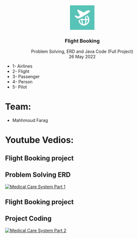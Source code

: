 
 <!-- PROJECT LOGO -->
<br />
<div align="center">
  <a href="https://github.com/mahmoud4it/medical_care_system">
    <img src="screenshots/logo.png" alt="Logo" width="80" height="80">
  </a>

  <h3 align="center">Flight Booking</h3>

  <p align="center">
    Problem Solving, ERD and Java Code (Full Project)
    <br />
     26 May 2022
  </p>
</div>

* 1- Airlines
* 2- Flight
* 3- Passenger
* 4- Person
* 5- Pilot

# Team:
* Mahhmoud Farag


# Youtube Vedios:
## Flight Booking project
## Problem Solving ERD
[![Medical Care System Part 1](https://img.youtube.com/vi/l98orcOE1dg/0.jpg)](https://youtu.be/l98orcOE1dg "How to think as a professional programmer Part 1")


## Flight Booking project
## Project Coding
[![Medical Care System Part 2](https://img.youtube.com/vi/dhUz98AZ5Vo/0.jpg)](https://youtu.be/dhUz98AZ5Vo "Project Coding Part 2")



